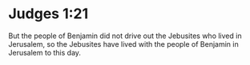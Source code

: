# Judges 1:21

But the people of Benjamin did not drive out the Jebusites who lived in Jerusalem, so the Jebusites have lived with the people of Benjamin in Jerusalem to this day.
